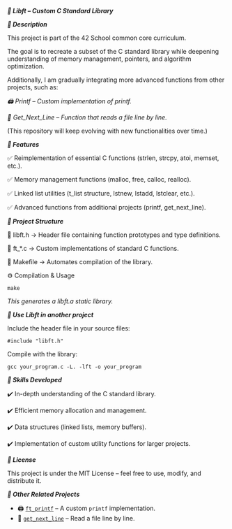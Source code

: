 ***📌 Libft – Custom C Standard Library***


***📝 Description***

This project is part of the 42 School common core curriculum.

The goal is to recreate a subset of the C standard library while deepening understanding of memory management, pointers, and algorithm optimization.

Additionally, I am gradually integrating more advanced functions from other projects, such as:

*🖨️ Printf – Custom implementation of printf.*

*📜 Get_Next_Line – Function that reads a file line by line.*

(This repository will keep evolving with new functionalities over time.)

***🚀 Features***

✅ Reimplementation of essential C functions (strlen, strcpy, atoi, memset, etc.).

✅ Memory management functions (malloc, free, calloc, realloc).

✅ Linked list utilities (t_list structure, lstnew, lstadd, lstclear, etc.).

✅ Advanced functions from additional projects (printf, get_next_line).




***📂 Project Structure***

📌 libft.h → Header file containing function prototypes and type definitions.

📌 ft_*.c → Custom implementations of standard C functions.

📌 Makefile → Automates compilation of the library.

⚙️ Compilation & Usage

	make
*This generates a libft.a static library.*

***📌 Use Libft in another project***

Include the header file in your source files:

	#include "libft.h"
 
Compile with the library:

	gcc your_program.c -L. -lft -o your_program
 
***🎯 Skills Developed***

✔️ In-depth understanding of the C standard library.

✔️ Efficient memory allocation and management.

✔️ Data structures (linked lists, memory buffers).

✔️ Implementation of custom utility functions for larger projects.

***📜 License***

This project is under the MIT License – feel free to use, modify, and distribute it.

***🔗 Other Related Projects***

- 🖨️ [`ft_printf`](https://github.com/gaspardboidin/Printf) – A custom `printf` implementation.  
- 📜 [`get_next_line`](https://github.com/gaspardboidin/Get_Next_Line) – Read a file line by line.
